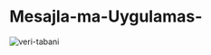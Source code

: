 # Mesajla-ma-Uygulamas-
![veri-tabani](https://github.com/esratuna/Mesajla-ma-Uygulamas-/assets/74866016/2defce4c-70c2-470f-b742-d54ace7c5685)
